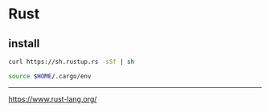 # Rust

## install

```bash
curl https://sh.rustup.rs -sSf | sh

source $HOME/.cargo/env
```

---

<https://www.rust-lang.org/>

